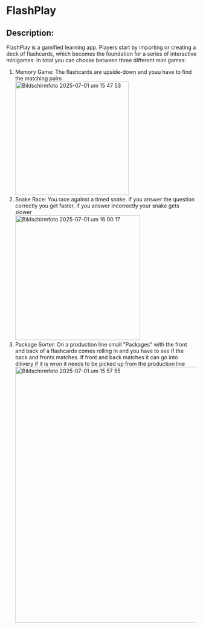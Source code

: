 # FlashPlay

## Description:
FlashPlay is a gamified learning app. Players start by importing or creating a deck of flashcards, which becomes the foundation for a series of interactive minigames. In total you can choose between three different mini games: 
1. Memory Game: The flashcards are upside-down and youu have to find the matching pairs <br>
<img width="300" alt="Bildschirmfoto 2025-07-01 um 15 47 53" src="https://github.com/user-attachments/assets/ba6eef85-ba0f-4735-b7bb-6f6f41920889" /> <br>
3. Snake Race: You race against a timed snake. If you answer the question correctly you get faster, if you answer incorrectly your snake gets slower<br>
<img width="330" alt="Bildschirmfoto 2025-07-01 um 16 00 17" src="https://github.com/user-attachments/assets/9eb5c364-da85-42a0-b81f-a1e58544c20c" /><br>
4. Package Sorter: On a production line small "Packages" with the front and back of a flashcards comes rolling in and you have to see if the back and fronts matches. If front and back matches it can go into dilivery if it is wron it needs to be picked up from the production line<br>
<img width="677" alt="Bildschirmfoto 2025-07-01 um 15 57 55" src="https://github.com/user-attachments/assets/8fb1f554-6f50-4c08-978a-8bdc947dce94" /><br>

